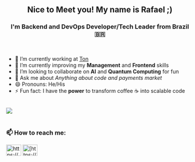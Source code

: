 <h2 align="center">Nice to Meet you! My name is Rafael ;)
<h3 align="center">I'm Backend and DevOps Developer/Tech Leader from Brazil 🇧🇷</h3>

</br>

- 🔭 I’m currently working at [Ton](https://www.ton.com.br/)
- 🌱 I’m currently improving my **Management** and **Frontend** skills
- 👯 I’m looking to collaborate on **AI** and **Quantum Computing** for fun
- 💬 Ask me about *Anything about code and payments market*
- 😄 Pronouns: He/His
- ⚡ Fun fact: I have the **power** to transform coffee ☕ into scalable code

</br>

<div>
  <div>
    <img src="https://github-readme-stats-rho-two-11.vercel.app/api?username=Rabuiat&show_icons=true&theme=radical&count_private=true&show=prs_merged,prs_merged_percentage&rank_icon=github" />
  </div>
</div>

</br>

<h3 align="left">📫 How to reach me:</h3>
<p align="left">
<a href="https://www.linkedin.com/in/rafabuiat/" target="blank"><img align="center" src="https://raw.githubusercontent.com/rahuldkjain/github-profile-readme-generator/master/src/images/icons/Social/linked-in-alt.svg" alt="https://www.linkedin.com/in/rafabuiat/" height="30" width="40" /></a>
<a href="[https://instagram.com/https://www.instagram.com/ajmamaral/](https://www.instagram.com/rafa_buiat/)" target="blank"><img align="center" src="https://raw.githubusercontent.com/rahuldkjain/github-profile-readme-generator/master/src/images/icons/Social/instagram.svg" alt="[https://www.instagram.com/ajmamaral/](https://www.instagram.com/rafa_buiat/)" height="30" width="40" /></a>
</p>
